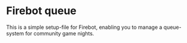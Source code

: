 # Firebot queue

This is a simple setup-file for Firebot, enabling you to manage a queue-system for community game nights.
